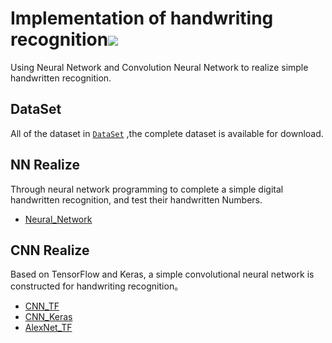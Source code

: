 # Implementation of handwriting recognition[![](https://img.shields.io/badge/-%E4%B8%AD%E6%96%87%E6%96%87%E6%A1%A3-brightgreen.svg)](https://github.com/laugh12321/Handwriting-Recognition/blob/master/README_CN.md)

Using Neural Network and Convolution Neural Network to realize simple handwritten recognition.

## DataSet

All of the dataset in  [`DataSet`](https://github.com/laugh12321/Handwriting-Recognition/tree/master/DataSet) ,the complete dataset is available for download.


## NN Realize

Through neural network programming to complete a simple digital handwritten recognition, and test their handwritten Numbers.
- [Neural_Network](https://nbviewer.jupyter.org/github/laugh12321/Handwriting-Recognition/blob/master/Neural_Network.ipynb)

## CNN Realize

Based on TensorFlow and Keras, a simple convolutional neural network is constructed for handwriting recognition。

- [CNN_TF](https://nbviewer.jupyter.org/github/laugh12321/Handwriting-Recognition/blob/master/CNN_TF.ipynb)
- [CNN_Keras](https://nbviewer.jupyter.org/github/laugh12321/Handwriting-Recognition/blob/master/CNN_Keras.ipynb)
- [AlexNet_TF](https://nbviewer.jupyter.org/github/laugh12321/Handwriting-Recognition/blob/master/AlexNet_TF.ipynb)
